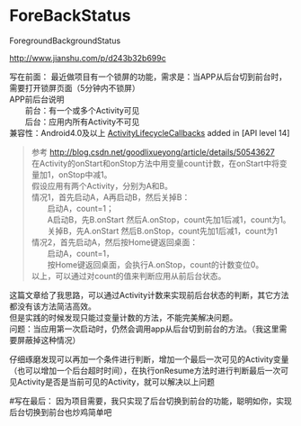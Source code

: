 # ForeBackStatus
ForegroundBackgroundStatus

http://www.jianshu.com/p/d243b32b699c

写在前面：
最近做项目有一个锁屏的功能，需求是：当APP从后台切到前台时，需要打开锁屏页面（5分钟内不锁屏）<br>
APP前后台说明<br>
　　前台：有一个或多个Activity可见<br>
　　后台：应用内所有Activity不可见<br>
兼容性：Android4.0及以上 [ActivityLifecycleCallbacks](https://developer.android.google.cn/reference/android/app/Application.ActivityLifecycleCallbacks.html) added in [API level 14] <br> 


>参考 http://blog.csdn.net/goodlixueyong/article/details/50543627 <br>
在Activity的onStart和onStop方法中用变量count计数，在onStart中将变量加1，onStop中减1。 <br>
假设应用有两个Activity，分别为A和B。 <br>
情况1，首先启动A，A再启动B，然后关掉B： <br>
　　启动A，count=1；  <br>
　　A启动B，先B.onStart 然后A.onStop，count先加1后减1，count为1。 <br>
　　关掉B，先A.onStart 然后B.onStop，count先加1后减1，count为1 <br>
 情况2，首先启动A，然后按Home键返回桌面： <br>
　　启动A，count=1， <br>
　　按Home键返回桌面，会执行A.onStop，count的计数变位0。 <br>
以上，可以通过对count的值来判断应用从前后台状态。 <br>


这篇文章给了我思路，可以通过Activity计数来实现前后台状态的判断，其它方法都没有该方法简洁高效。<br>
但是实践的时候发现只能过变量计数的方法，不能完美解决问题。<br>
问题：当应用第一次启动时，仍然会调用app从后台切到前台的方法。（我这里需要屏蔽掉这种情况）<br>

仔细琢磨发现可以再加一个条件进行判断，增加一个最后一次可见的Activity变量（也可以增加一个后台超时时间），在执行onResume方法时进行判断最后一次可见Activity是否是当前可见的Activity，就可以解决以上问题<br>

#写在最后：
因为项目需要，我只实现了后台切换到前台的功能，聪明如你，实现后台切换到前台也炒鸡简单吧<br>

